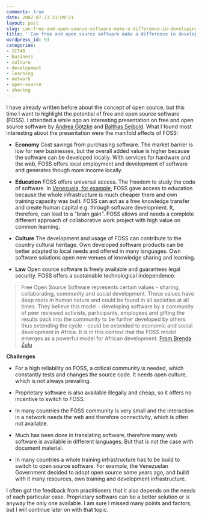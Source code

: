 ```yaml
---
comments: true
date: 2007-07-23 21:09:21
layout: post
slug: can-free-and-open-source-software-make-a-difference-in-developing-countries
title: ' Can free and open source software make a difference in developing countries?'
wordpress_id: 93
categories:
- ICT4D
- business
- culture
- development
- learning
- network
- open-source
- sharing
---
```


I have already written before about the concept of open source, but this time I want to highlight the potential of free and open source software (FOSS). I attended a while ago an interesting presentation on free and open source software by [Andrea Götzke](http://newthinking-communications.de/about/mitarbeiter/) and [Balthas Seibold](http://www.webwort.de/index.htm). What I found most interesting about the presentation were the manifold effects of FOSS:




  * **Economy**
Cost savings from purchasing software. The market barrier is low for new businesses, but the overall added value is higher because the software can be developed locally. With services for hardware and the web, FOSS offers local employment and development of software and generates though more income locally.


  * **Education**
FOSS offers universal access. The freedom to study the code of software. In [Venezuela, for example](http://www.google.com/translate?u=http%3A%2F%2Fwww.heise.de%2Ftp%2Fr4%2Fartikel%2F24%2F24576%2F1.html&langpair=de%7Cen&hl=en&ie=UTF8%29), FOSS gave access to education because the whole infrastructure is much cheaper there and own training capacity was built. FOSS can act as a free knowledge transfer and create human capital e.g. through software development. It, therefore, can lead to a "brain gain". FOSS allows and needs a complete different approach of collaborative work project with high value on common learning.


  * **Culture**
The development and usage of FOSS can contribute to the country cultural heritage. Own developed software products can be better adapted to local needs and offered in many languages. Own software solutions open new venues of knowledge sharing and learning.


  * **Law**
Open source software is freely available and guarantees legal security. FOSS offers a sustainable technological independence.




> Free Open Source Software represents certain values - sharing, collaborating, community and social development. These values have deep roots in human nature and could be found in all societies at all times. They believe this model - developing software by a community of peer reviewed activists, participants, employees and gifting the results back into the community to be further developed by others thus extending the cycle - could be extended to economic and social development in Africa. It is in this context that the FOSS model emerges as a powerful model for African development. [From Brenda Zulu](http://brendait.blogspot.com/2007/02/african-media-and-foss.html)


**Challenges**




  * For a high reliability on FOSS, a critical community is needed, which constantly tests and changes the source code. It needs open culture, which is not always prevailing.


  * Proprietary software is also available illegally and cheap, so it offers no incentive to switch to FOSS.


  * In many countries the FOSS community is very small and the interaction in a network needs the web and therefore connectivity, which is often not available.


  * Much has been done in translating software, therefore many web software is available in different languages. But that is not the case with document material.


  * In many countries a whole training infrastructure has to be build to switch to open source software. For example, the Venezuelan Government decided to adopt open source some years ago, and build with it many resources, own training and development infrastructure.


I often got the feedback from practitioners that it also depends on the needs of each particular case. Proprietary software can be a better solution or is anyway the only one available. I am sure I missed many points and factors, but I will continue later on with that topic.
